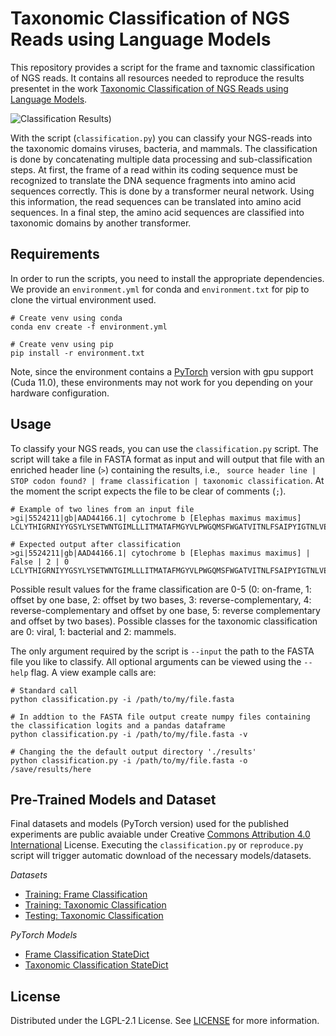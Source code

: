 # Taxonomic Classification of NGS Reads using Language Models
This repository provides a script for the frame and taxnomic classification of NGS reads. It contains all resources needed to reproduce the results presentet in the work [Taxonomic Classification of NGS Reads using Language Models]().

![Classification Results](https://redmine.f4.htw-berlin.de/owncloud/index.php/s/2WTqst8zckQdEQg/preview))


With the script (`classification.py`) you can classify your NGS-reads into the taxonomic domains viruses, bacteria, and mammals. The classification is done by concatenating multiple data processing and sub-classification steps. At first, the frame of a read within its coding sequence must be recognized to translate the DNA sequence fragments into amino acid sequences correctly. This is done by a transformer neural network. Using this information, the read sequences can be translated into amino acid sequences. In a final step, the amino acid sequences are classified into taxonomic domains by another transformer.


## Requirements

In order to run the scripts, you need to install the appropriate dependencies. We provide an `environment.yml` for conda and `environment.txt` for pip to clone the virtual environment used. 

```
# Create venv using conda
conda env create -f environment.yml

# Create venv using pip
pip install -r environment.txt

```

Note, since the environment contains a [PyTorch](https://pytorch.org/) version with gpu support (Cuda 11.0), these environments may not work for you depending on your hardware configuration.


## Usage
To classify your NGS reads, you can use the `classification.py` script. The script will take a file in FASTA format as input and will output that file with an enriched header line (`>`) containing the results, i.e., ` source header line | STOP codon found? | frame classification | taxonomic classification`. At the moment the script expects the file to be clear of comments (`;`).

```
# Example of two lines from an input file
>gi|5524211|gb|AAD44166.1| cytochrome b [Elephas maximus maximus]
LCLYTHIGRNIYYGSYLYSETWNTGIMLLLITMATAFMGYVLPWGQMSFWGATVITNLFSAIPYIGTNLVEWIWGGFSVDKATLNRFFAFHFILPFTMVA

# Expected output after classification 
>gi|5524211|gb|AAD44166.1| cytochrome b [Elephas maximus maximus] | False | 2 | 0
LCLYTHIGRNIYYGSYLYSETWNTGIMLLLITMATAFMGYVLPWGQMSFWGATVITNLFSAIPYIGTNLVEWIWGGFSVDKATLNRFFAFHFILPFTMVA
```

Possible result values for the frame classification are 0-5 (0: on-frame, 1: offset by one base, 2: offset by two bases, 3: reverse-complementary, 4: reverse-complementary and offset by one base, 5: reverse complementary and offset by two bases). Possible classes for the taxonomic classification are 0: viral, 1: bacterial and 2: mammels.

The only argument required by the script is `--input` the path to the FASTA file you like to classify. All optional arguments can be viewed using the `--help` flag. A view example calls are:

```
# Standard call
python classification.py -i /path/to/my/file.fasta

# In addtion to the FASTA file output create numpy files containing the classification logits and a pandas dataframe
python classification.py -i /path/to/my/file.fasta -v

# Changing the the default output directory './results'
python classification.py -i /path/to/my/file.fasta -o /save/results/here

```


## Pre-Trained Models and Dataset
Final datasets and models (PyTorch version) used for the published experiments are public avaiable under Creative [Commons Attribution 4.0 International](https://creativecommons.org/licenses/by/4.0/legalcode) License. Executing the `classification.py` or `reproduce.py` script will trigger automatic download of the necessary models/datasets.

*Datasets*
- [Training: Frame Classification](https://zenodo.org/record/4306248)
- [Training: Taxonomic Classification](https://zenodo.org/record/4306240)
- [Testing: Taxonomic Classification](https://zenodo.org/record/4307779)

*PyTorch Models*
- [Frame Classification StateDict](https://zenodo.org/record/4306420)
- [Taxonomic Classification StateDict](https://zenodo.org/record/4306499)

## License
Distributed under the LGPL-2.1 License. See [LICENSE](LICENSE.md) for more information.
